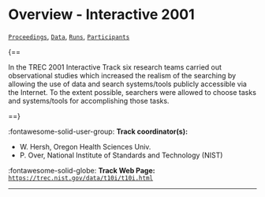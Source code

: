 # Overview - Interactive 2001

[`Proceedings`](./proceedings.md), [`Data`](./data.md), [`Runs`](./runs.md), [`Participants`](./participants.md)

{==

In the TREC 2001 Interactive Track six research teams carried out observational studies which increased the realism of the searching by allowing the use of data and search systems/tools publicly accessible via the Internet. To the extent possible, searchers were allowed to choose tasks and systems/tools for accomplishing those tasks.

==}

:fontawesome-solid-user-group: **Track coordinator(s):**

- W. Hersh, Oregon Health Sciences Univ. 
- P. Over, National Institute of Standards and Technology (NIST) 

:fontawesome-solid-globe: **Track Web Page:** [`https://trec.nist.gov/data/t10i/t10i.html`](https://trec.nist.gov/data/t10i/t10i.html) 

---

